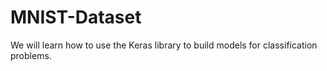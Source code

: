 # MNIST-Dataset
We will learn how to use the Keras library to build models for classification problems. 
